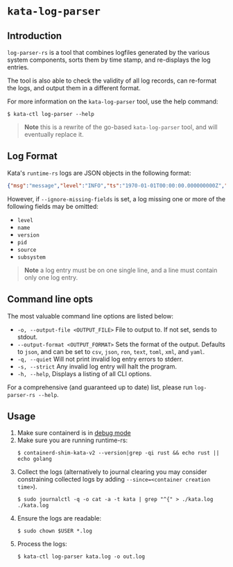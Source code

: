 # `kata-log-parser`

## Introduction

`log-parser-rs` is a tool that combines logfiles generated by the various
system components, sorts them by time stamp, and re-displays the log entries.

The tool is also able to check the validity of all log records, can re-format the
logs, and output them in a different format.

For more information on the `kata-log-parser` tool, use the help command:

```
$ kata-ctl log-parser --help
```

> **Note** this is a rewrite of the go-based `kata-log-parser` tool, and will eventually replace it.

## Log Format

Kata's `runtime-rs` logs are JSON objects in the following format:

```json
{"msg":"message","level":"INFO","ts":"1970-01-01T00:00:00.000000000Z","name":"kata-runtime","version":"0.1.0","pid":"0","source":"source","subsystem":"subsystem"}
```

However, if `--ignore-missing-fields` is set, a log missing one or more of the following fields may be omitted: 

- `level`
- `name`
- `version`
- `pid`
- `source`
- `subsystem`

> **Note** a log entry must be on one single line, and a line must contain only one log entry.

## Command line opts

The most valuable command line options are listed below:

- `-o, --output-file <OUTPUT_FILE>` File to output to. If not set, sends to stdout.
- `--output-format <OUTPUT_FORMAT>` Sets the format of the output. Defaults to `json`, and can be set to `csv`, `json`, `ron`, `text`, `toml`, `xml`, and `yaml`.
- `-q, --quiet` Will not print invalid log entry errors to stderr.
- `-s, --strict` Any invalid log entry will halt the program.
- `-h, --help`, Displays a listing of all CLI options.

For a comprehensive (and guaranteed up to date) list, please run `log-parser-rs --help`.

## Usage

1. Make sure containerd is in [debug mode](https://github.com/kata-containers/kata-containers/blob/main/docs/Developer-Guide.md#enabling-full-containerd-debug)
1. Make sure you are running runtime-rs:
   ```
   $ containerd-shim-kata-v2 --version|grep -qi rust && echo rust || echo golang
   ```
1. Collect the logs (alternatively to journal clearing you may consider constraining collected logs by adding `--since=<container creation time>`).
   ```
   $ sudo journalctl -q -o cat -a -t kata | grep "^{" > ./kata.log ./kata.log
   ```
1. Ensure the logs are readable:
   ```
   $ sudo chown $USER *.log
   ```
1. Process the logs:
   ```
   $ kata-ctl log-parser kata.log -o out.log
   ```
